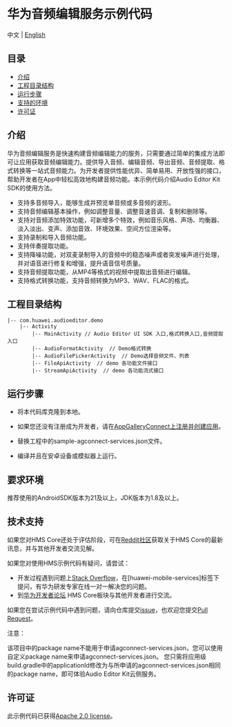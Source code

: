 # 华为音频编辑服务示例代码
中文 | [English](README.md)

## 目录

 * [介绍](#介绍)
 * [工程目录结构](#工程目录结构)
 * [运行步骤](#运行步骤)
 * [支持的环境](#支持的环境)
 * [许可证](#许可证)


## 介绍
华为音频编辑服务是快速构建音频编辑能力的服务，只需要通过简单的集成方法即可让应用获取音频编辑能力。提供导入音频、编辑音频、导出音频、音频提取、格式转换等一站式音频能力。为开发者提供性能优异、简单易用、开放性强的接口，帮助开发者在App中轻松高效地构建音频功能。本示例代码介绍Audio Editor Kit SDK的使用方法。

- 支持多音频导入，能够生成并预览单音频或多音频的波形。
- 支持音频编辑基本操作，例如调整音量、调整音速音调、复制和删除等。
- 支持对音频添加特效功能，可新增多个特效，例如音乐风格、声场、均衡器、淡入淡出、变声、添加音效、环境效果、空间方位渲染等。
- 支持录制和导入音频功能。
- 支持伴奏提取功能。
- 支持降噪功能，对双麦录制导入的音频中的稳态噪声或者突发噪声进行处理，并对语音进行修复和增强，提升语音信号质量。
- 支持音频提取功能，从MP4等格式的视频中提取出音频进行编辑。
- 支持格式转换功能，支持音频转换为MP3、WAV、FLAC的格式。


## 工程目录结构

```
|-- com.huawei.audioeditor.demo
    |-- Activity
        |-- MainActivity // Audio Editor UI SDK 入口,格式转换入口,音频提取入口
	    |-- AudioFormatActivity  // Demo格式转换
		|-- AudioFilePickerActivity  // Demo选择音频文件、列表
		|-- FileApiActivity  // demo 各功能文件接口
		|-- StreamApiActivity  // demo 各功能流式接口
```

## 运行步骤
 - 将本代码库克隆到本地。

 - 如果您还没有注册成为开发者，请在[AppGalleryConnect上注册并创建应用](https://developer.huawei.com/consumer/cn/service/josp/agc/index.html)。
 - 替换工程中的sample-agconnect-services.json文件。
 - 编译并且在安卓设备或模拟器上运行。

## 要求环境
推荐使用的AndroidSDK版本为21及以上，JDK版本为1.8及以上。

##  技术支持

如果您对HMS Core还处于评估阶段，可在[Reddit社区](https://www.reddit.com/r/HuaweiDevelopers/)获取关于HMS Core的最新讯息，并与其他开发者交流见解。

如果您对使用HMS示例代码有疑问，请尝试：

- 开发过程遇到问题上[Stack Overflow](https://stackoverflow.com/questions/tagged/huawei-mobile-services?tab=Votes)，在\[huawei-mobile-services]标签下提问，有华为研发专家在线一对一解决您的问题。
- 到[华为开发者论坛](https://developer.huawei.com/consumer/cn/forum/blockdisplay?fid=18) HMS Core板块与其他开发者进行交流。

如果您在尝试示例代码中遇到问题，请向仓库提交[issue](https://github.com/HMS-Core/hms-audio-editor-demo/issues)，也欢迎您提交[Pull Request](https://github.com/HMS-Core/hms-audio-editor-demo/pulls)。

注意：

该项目中的package name不能用于申请agconnect-services.json，您可以使用自定义package name来申请agconnect-services.json。
您只需将应用级build.gradle中的applicationId修改为与所申请的agconnect-services.json相同的package name，即可体验Audio Editor Kit云侧服务。

##  许可证

此示例代码已获得[Apache 2.0 license](https://www.apache.org/licenses/LICENSE-2.0)。

